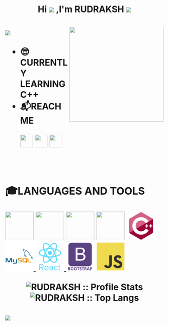 <h1  align="center">Hi <img src="https://media.giphy.com/media/USUIWSteF8DJoc5Snd/giphy.gif?cid=ecf05e475pka5ni8jfdhmyqe5xqbppko8jrobleepog8hx46&rid=giphy.gif&ct=g" width="50"/> ,I'm RUDRAKSH <img src="https://media.giphy.com/media/gM5qFksULw54NMWyry/giphy.gif?cid=ecf05e47btpm8553mp66fzg4g1i1grc5qbl09ndx849jdirg&rid=giphy.gif&ct=s" width="50"/><h1>

<img src="https://readme-typing-svg.herokuapp.com?font=Robot-Bold&size=30&color=fff&center=true&vCenter=true&width=900&height=110&lines=Passionate+Developer;Competetive+Programmer" />

         
<img height="300px" width="300px" align="right" src="https://media.giphy.com/media/LmNwrBhejkK9EFP504/giphy.gif?cid=ecf05e473n2yaecmcfna9pfto4ureumur8dg1c1eoyvp7exi&rid=giphy.gif&ct=g" />
 

- 😎CURRENTLY LEARNING C++
- 📬**REACH ME**
         <p><a href="https://www.instagram.com/rudrakshgupta20/"><img height="40px" width="40px" src="https://user-images.githubusercontent.com/69029697/131078588-3806b08d-d62f-4e80-98bb-a5e7d249b955.png" /></a> <a href="https://www.linkedin.com/in/rudraksh-gupta-20/"><img height="40px" width="40px" src="https://user-images.githubusercontent.com/69029697/131113060-5a2d01ef-0b26-44a5-8cfc-b0ab515deec8.png" /></a>    <a href="https://www.facebook.com/profile.php?id=100009410175942"><img  height="40px" width="40px" src="https://user-images.githubusercontent.com/69029697/131114479-3fd7f8d3-ba94-4441-a134-72dee3ff6287.png" /></a></p>

<br />
<div>
<h3> 🎓LANGUAGES AND TOOLS </h3>


<p align="left">
<img height="90px" width="90px" src="https://user-images.githubusercontent.com/69029697/131077154-3efc60e2-d668-4fcb-a9ab-5e6670ce8fed.png" />
<img height="90px" width="90px" src="https://user-images.githubusercontent.com/69029697/131077544-ac5d5c5a-5ac8-43b0-9a74-2f63def1bdec.png" />
<img height="90px" width="90px" src="https://user-images.githubusercontent.com/69029697/131077695-7ccaefca-b5da-413b-8f78-148dc172a435.png" />
<img height="90px" width="90px" src="https://user-images.githubusercontent.com/69029697/131078021-45d96d50-f841-457d-a86f-7f5f1b62258a.png" />
<a href="https://www.w3schools.com/cpp/" target="_blank"> <img src="https://raw.githubusercontent.com/devicons/devicon/master/icons/cplusplus/cplusplus-original.svg" alt="cplusplus" width="90" height="90"/> </a>
<a href="https://www.mysql.com/" target="_blank"> <img src="https://raw.githubusercontent.com/devicons/devicon/master/icons/mysql/mysql-original-wordmark.svg" alt="mysql" width="90" height="90"/> </a>
<a href="https://reactjs.org/" target="_blank"> <img src="https://raw.githubusercontent.com/devicons/devicon/master/icons/react/react-original-wordmark.svg" alt="react" width="90" height="90"/> </a>
<a href="https://getbootstrap.com" target="_blank"><img src="https://raw.githubusercontent.com/devicons/devicon/master/icons/bootstrap/bootstrap-plain-wordmark.svg" alt="bootstrap" width="90" height="90"/></a>
<a href="https://developer.mozilla.org/en-US/docs/Web/JavaScript" target="_blank"> <img src="https://raw.githubusercontent.com/devicons/devicon/master/icons/javascript/javascript-original.svg" alt="javascript" width="90" height="90"/> </a>
</p>
         </div>         

<p align="center">
  <img height="180em" src="https://github-readme-stats.vercel.app/api?username=rudrakshh&theme=tokyonight&show_icons=true&hide_border=true&count_private=true" alt="RUDRAKSH :: Profile Stats" />
  <img height="180em" src="https://github-readme-stats.vercel.app/api/top-langs/?username=rudrakshh&langs_count=8&theme=tokyonight&layout=compact&hide_border=true" alt="RUDRAKSH :: Top Langs" />
</p>
         
![](https://activity-graph.herokuapp.com/graph?username=Rudrakshh&theme=github)         

